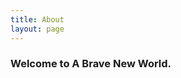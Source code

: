 ```yaml
---
title: About
layout: page
---
```





### Welcome to A Brave New World.




<script type="text/javascript" src="https://ajax.googleapis.com/ajax/libs/jquery/1.7.2/jquery.min.js"></script>
<script type="text/javascript" src="assets/javascript/jquery.backstretch.min.js"></script>
<script type="text/javascript" src="assets/javascript/application.js"></script>
